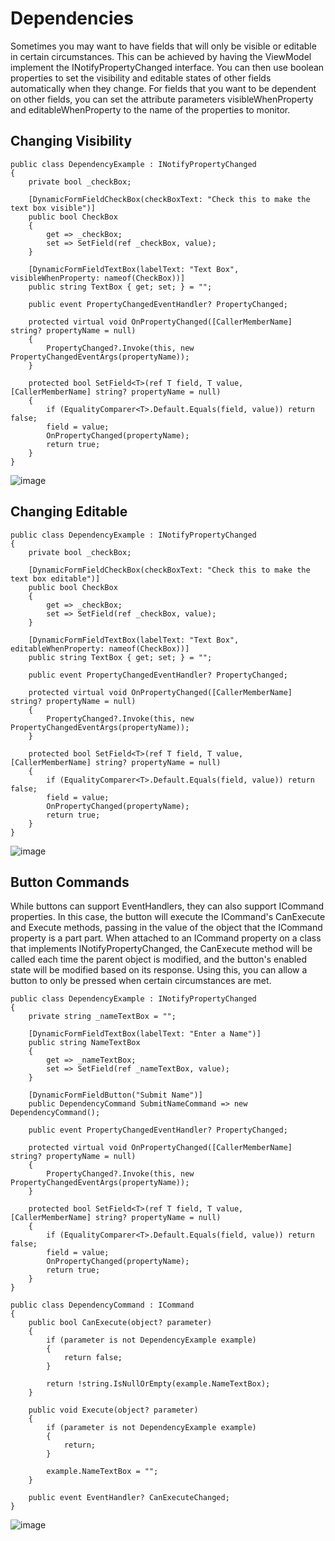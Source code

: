 # Dependencies

Sometimes you may want to have fields that will only be visible or editable in certain circumstances. This can be achieved by having the ViewModel implement the INotifyPropertyChanged interface. You can then use boolean properties to set the visibility and editable states of other fields automatically when they change. For fields that you want to be dependent on other fields, you can set the attribute parameters visibleWhenProperty and editableWhenProperty to the name of the properties to monitor.

## Changing Visibility
```
public class DependencyExample : INotifyPropertyChanged
{
    private bool _checkBox;

    [DynamicFormFieldCheckBox(checkBoxText: "Check this to make the text box visible")]
    public bool CheckBox
    {
        get => _checkBox;
        set => SetField(ref _checkBox, value);
    }

    [DynamicFormFieldTextBox(labelText: "Text Box", visibleWhenProperty: nameof(CheckBox))]
    public string TextBox { get; set; } = "";

    public event PropertyChangedEventHandler? PropertyChanged;

    protected virtual void OnPropertyChanged([CallerMemberName] string? propertyName = null)
    {
        PropertyChanged?.Invoke(this, new PropertyChangedEventArgs(propertyName));
    }

    protected bool SetField<T>(ref T field, T value, [CallerMemberName] string? propertyName = null)
    {
        if (EqualityComparer<T>.Default.Equals(field, value)) return false;
        field = value;
        OnPropertyChanged(propertyName);
        return true;
    }
}
```

![image](https://github.com/MattEqualsCoder/DynamicForms/assets/63823784/8498dcf5-27d7-4fcf-99c5-b53cee1920ca)

## Changing Editable
```
public class DependencyExample : INotifyPropertyChanged
{
    private bool _checkBox;

    [DynamicFormFieldCheckBox(checkBoxText: "Check this to make the text box editable")]
    public bool CheckBox
    {
        get => _checkBox;
        set => SetField(ref _checkBox, value);
    }

    [DynamicFormFieldTextBox(labelText: "Text Box", editableWhenProperty: nameof(CheckBox))]
    public string TextBox { get; set; } = "";

    public event PropertyChangedEventHandler? PropertyChanged;

    protected virtual void OnPropertyChanged([CallerMemberName] string? propertyName = null)
    {
        PropertyChanged?.Invoke(this, new PropertyChangedEventArgs(propertyName));
    }

    protected bool SetField<T>(ref T field, T value, [CallerMemberName] string? propertyName = null)
    {
        if (EqualityComparer<T>.Default.Equals(field, value)) return false;
        field = value;
        OnPropertyChanged(propertyName);
        return true;
    }
}
```

![image](https://github.com/MattEqualsCoder/DynamicForms/assets/63823784/d19adde4-c43f-4d95-86f5-7bc2c9bcb522)

## Button Commands
While buttons can support EventHandlers, they can also support ICommand properties. In this case, the button will execute the ICommand's CanExecute and Execute methods, passing in the value of the object that the ICommand property is a part part. When attached to an ICommand property on a class that implements INotifyPropertyChanged, the CanExecute method will be called each time the parent object is modified, and the button's enabled state will be modified based on its response. Using this, you can allow a button to only be pressed when certain circumstances are met.

```
public class DependencyExample : INotifyPropertyChanged
{
    private string _nameTextBox = "";

    [DynamicFormFieldTextBox(labelText: "Enter a Name")]
    public string NameTextBox
    {
        get => _nameTextBox;
        set => SetField(ref _nameTextBox, value);
    }

    [DynamicFormFieldButton("Submit Name")]
    public DependencyCommand SubmitNameCommand => new DependencyCommand();

    public event PropertyChangedEventHandler? PropertyChanged;

    protected virtual void OnPropertyChanged([CallerMemberName] string? propertyName = null)
    {
        PropertyChanged?.Invoke(this, new PropertyChangedEventArgs(propertyName));
    }

    protected bool SetField<T>(ref T field, T value, [CallerMemberName] string? propertyName = null)
    {
        if (EqualityComparer<T>.Default.Equals(field, value)) return false;
        field = value;
        OnPropertyChanged(propertyName);
        return true;
    }
}

public class DependencyCommand : ICommand
{
    public bool CanExecute(object? parameter)
    {
        if (parameter is not DependencyExample example)
        {
            return false;
        }

        return !string.IsNullOrEmpty(example.NameTextBox);
    }

    public void Execute(object? parameter)
    {
        if (parameter is not DependencyExample example)
        {
            return;
        }

        example.NameTextBox = "";
    }

    public event EventHandler? CanExecuteChanged;
}
```

![image](https://github.com/MattEqualsCoder/DynamicForms/assets/63823784/6dab4b8c-2a38-4c6c-809c-79d2ba0c8fa1)

